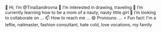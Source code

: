 👋 Hi, I’m @TinaSandrovna
👀 I’m interested in drawing, traveling
🌱 I’m currently learning how to be a mom of a nauty, nauty little girl
💞️ I’m looking to collaborate on ...
📫 How to reach me ...
😄 Pronouns: ...
⚡ Fun fact: I'm a leftie, nailmaster, fashion consultant, hate cold, love vocations, my family

